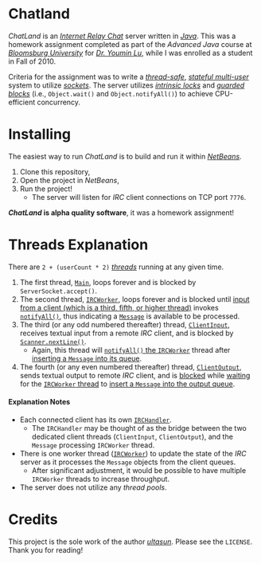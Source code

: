 # Chatland

*ChatLand* is an [*Internet Relay Chat*](https://datatracker.ietf.org/doc/rfc2812/) server written in [*Java*](https://docs.oracle.com/javase/tutorial/index.html). This was a homework assignment completed as part of the *Advanced Java* course at [*Bloomsburg University*](https://www.bloomu.edu/academics/programs/computer-science-bs) for [*Dr. Youmin Lu*](https://www.bloomu.edu/people-directory/youmin-lu), while I was enrolled as a student in Fall of 2010.

Criteria for the assignment was to write a [*thread-safe*](https://docs.oracle.com/javase/tutorial/essential/concurrency/index.html), [*stateful multi-user*](https://en.wikipedia.org/wiki/Internet_Relay_Chat) system to utilize [*sockets*](https://en.wikipedia.org/wiki/Network_socket).  The server utilizes [*intrinsic locks*](https://docs.oracle.com/javase/tutorial/essential/concurrency/locksync.html) and [*guarded blocks*]() (i.e., `Object.wait()` and `Object.notifyAll()`) to achieve CPU-efficient concurrency.

# Installing

The easiest way to run *ChatLand* is to build and run it within [*NetBeans*](https://netbeans.apache.org).
1. Clone this repository,
2. Open the project in *NetBeans*,
3. Run the project!
    - The server will listen for *IRC* client connections on TCP port `7776`.

***ChatLand* is alpha quality software**, it was a homework assignment!

# Threads Explanation
There are `2 + (userCount * 2)` [*threads*](https://docs.oracle.com/javase/7/docs/api/java/lang/Thread.html) running at any given time.
1. The first thread, [`Main`](https://github.com/ultasun/chatland/blob/master/src/chatland/threads/Main.java), loops forever and is blocked by `ServerSocket.accept()`.
2. The second thread, [`IRCWorker`](https://github.com/ultasun/chatland/blob/master/src/chatland/threads/IRCWorker.java), loops forever and is blocked until [input from a client (which is a third, fifth, or higher thread)](https://github.com/ultasun/chatland/blob/3a95e6bbcdae05b55b49de6e96b773d5bd7c2ebd/src/chatland/threads/ClientInput.java#L43) invokes [`notifyAll()`](https://github.com/ultasun/chatland/blob/3a95e6bbcdae05b55b49de6e96b773d5bd7c2ebd/src/chatland/IRCHandler.java#L105), thus indicating a [`Message`](https://github.com/ultasun/chatland/blob/3a95e6bbcdae05b55b49de6e96b773d5bd7c2ebd/src/chatland/Message.java) is available to be processed.
3. The third (or any odd numbered thereafter) thread, [`ClientInput`](https://github.com/ultasun/chatland/blob/3a95e6bbcdae05b55b49de6e96b773d5bd7c2ebd/src/chatland/threads/ClientInput.java), receives textual input from a remote *IRC* client, and is blocked by [`Scanner.nextLine()`](https://github.com/ultasun/chatland/blob/3a95e6bbcdae05b55b49de6e96b773d5bd7c2ebd/src/chatland/threads/ClientInput.java#L36).
    - Again, this thread will [`notifyAll()` the `IRCWorker`](https://github.com/ultasun/chatland/blob/3a95e6bbcdae05b55b49de6e96b773d5bd7c2ebd/src/chatland/IRCHandler.java#L105) thread after [inserting a `Message` into its queue](https://github.com/ultasun/chatland/blob/3a95e6bbcdae05b55b49de6e96b773d5bd7c2ebd/src/chatland/threads/ClientInput.java#L43).
4. The fourth (or any even numbered thereafter) thread, [`ClientOutput`](https://github.com/ultasun/chatland/blob/3a95e6bbcdae05b55b49de6e96b773d5bd7c2ebd/src/chatland/threads/ClientOutput.java), sends textual output to remote *IRC* client, and is [blocked](https://github.com/ultasun/chatland/blob/3a95e6bbcdae05b55b49de6e96b773d5bd7c2ebd/src/chatland/threads/ClientOutput.java#L27) while [waiting](https://github.com/ultasun/chatland/blob/3a95e6bbcdae05b55b49de6e96b773d5bd7c2ebd/src/chatland/IRCHandler.java#L116) for the [`IRCWorker` thread](https://github.com/ultasun/chatland/blob/3a95e6bbcdae05b55b49de6e96b773d5bd7c2ebd/src/chatland/threads/IRCWorker.java#L45)  to [insert a `Message` into the output queue](https://github.com/ultasun/chatland/blob/3a95e6bbcdae05b55b49de6e96b773d5bd7c2ebd/src/chatland/IRCHandler.java#L112).

#### Explanation Notes
- Each connected client has its own [`IRCHandler`](https://github.com/ultasun/chatland/blob/3a95e6bbcdae05b55b49de6e96b773d5bd7c2ebd/src/chatland/IRCHandler.java).
	- The `IRCHandler` may be thought of as the bridge between the two dedicated client threads (`ClientInput`, `ClientOutput`), and the `Message` processing `IRCWorker` thread.
- There is one worker thread ([`IRCWorker`](https://github.com/ultasun/chatland/blob/3a95e6bbcdae05b55b49de6e96b773d5bd7c2ebd/src/chatland/threads/IRCWorker.java)) to update the state of the *IRC* server as it processes the `Message` objects from the client queues.
    - After significant adjustment, it would be possible to have multiple `IRCWorker` threads to increase throughput.
- The server does not utilize any *thread pools*.

# Credits
This project is the sole work of the author [*ultasun*](https://ultasun.github.com/ultasun).  Please see the `LICENSE`.  Thank you for reading!

